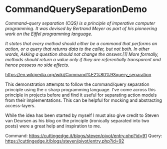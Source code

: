 # CommandQuerySeparationDemo

*Command–query separation (CQS) is a principle of imperative computer programming. It was devised by Bertrand Meyer as part of his pioneering work on the Eiffel programming language.*

*It states that every method should either be a command that performs an action, or a query that returns data to the caller, but not both. In other words, Asking a question should not change the answer.[1] More formally, methods should return a value only if they are referentially transparent and hence possess no side effects.*

https://en.wikipedia.org/wiki/Command%E2%80%93query_separation

This demonstration attempts to follow the command/query separation principle using the c sharp programming language. I've come across this principle in projects before and find it useful for separating action models from their implementations. This can be helpful for mocking and abstracting access-layers.

While the idea has been started by myself I must also give credit to Steven van Deursen as his blog on the principle (ironically separated into two posts) were a great help and inspiration to me.

Command: https://cuttingedge.it/blogs/steven/pivot/entry.php?id=91
Query: https://cuttingedge.it/blogs/steven/pivot/entry.php?id=92
